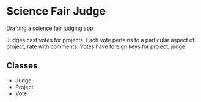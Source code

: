 # Science Fair Judge

Drafting a science fair judging app

Judges cast votes for projects. Each vote pertains to a particular 
aspect of project, rate with comments. Votes have foreign keys for 
project, judge

## Classes
+ Judge
+ Project 
+ Vote
